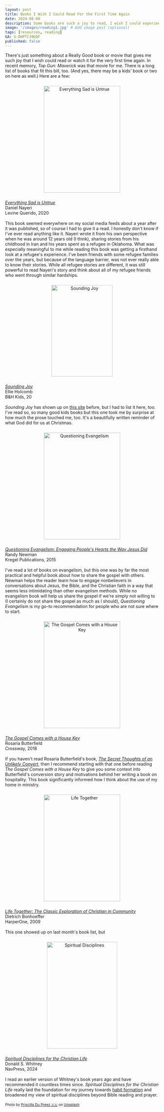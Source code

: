 ```yaml
---
layout: post
title: Books I Wish I Could Read For the First Time Again
date: 2024-08-08
description: Some books are such a joy to read, I wish I could experience reading them for the first time all over again.
image: '/images/reading1.jpg' # Add image post (optional)
tags: [resources, reading]
GA: G-DHPTC39GDF
published: false
---
```

There's just something about a Really Good book or movie that gives me such joy that I wish could read or watch it for the very first time again. In recent memory, *Top Gun: Maverick* was that movie for me. There is a long list of books that fit this bill, too. (And yes, there may be a kids' book or two on here as well.) Here are a few: 

<p align="center">
<a href="https://amzn.to/3yqBa6V" target="blank"><img src="meredithcook.github.io/images/everythingsad.jpg" alt="Everything Sad is Untrue" style="width:250px;height:350px;padding:10px" align="center"></a><p>
  <a href= "https://amzn.to/3yqBa6V" target= "blank"><i>Everything Sad is Untrue</i></a>
  <br>Daniel Nayeri
  <br>Levine Querido, 2020
  <br>
  <br>This book seemed everywhere on my social media feeds about a year after it was published, so of course I had to give it a read. I honestly don't know if I've ever read anything like it. Nayeri wrote it from his own perspective when he was around 12 years old (I think), sharing stories from his childhood in Iran and his years spent as a refugee in Oklahoma. What was especially meaningful to me while reading this book was getting a firsthand look at a refugee's experience. I've been friends with some refugee families over the years, but because of the language barrier, was not ever really able to know their stories. While all refugee stories are different, it was still powerful to read Nayeri's story and think about all of my refugee friends who went through similar hardships. 
</p>

<p align="center">
<a href="https://amzn.to/4fAEwoB" target="blank"><img src="meredithcook.github.io/images/soundingjoy.jpg" alt="Sounding Joy" style="width:200px;height:300px;padding:10px" align="center"></a><p>
  <a href= "https://amzn.to/4fAEwoB" target= "blank"><i>Sounding Joy</i></a>
  <br>Ellie Holcomb
  <br>B&H Kids, 20
  <br>
  <br><i>Sounding Joy</i> has shown up on <a href= "https://www.meredithcook.net/favorite-board-books">this site</a> before, but I had to list it here, too. I've read so, so many good kids books but this one took me by surprise at how much the prose touched me, too. It's a beautifully written reminder of what God did for us at Christmas.
</p>

<p align="center">
<a href="https://amzn.to/3LhL8tM" target="blank"><img src="meredithcook.github.io/images/questioning.jpg" alt="Questioning Evangelism" style="width:250px;height:350px;padding:10px" align="center"></a><p>
  <a href= "https://amzn.to/3LhL8tM" target= "blank"><i>Questioning Evangelism: Engaging People's Hearts the Way Jesus Did</i></a>
  <br>Randy Newman
  <br>Kregel Publications, 2015
  <br>
  <br>I've read a lot of books on evangelism, but this one was by far the most practical and helpful book about how to share the gospel with others. Newman helps the reader learn how to engage nonbelievers in conversations about Jesus, the Bible, and the Christian faith in a way that seems less intimidating than other evangelism methods. While no evangelism book will help us share the gospel if we're simply not willing to (I certainly do not share the gospel as much as I should), <i>Questioning Evangelism</i> is my go-to recommendation for people who are not sure where to start.
</p>

<p align="center">
<a href="https://amzn.to/4bGgiGj" target="blank"><img src="meredithcook.github.io/images/housekey.jpg" alt="The Gospel Comes with a House Key" style="width:250px;height:350px;padding:10px" align="center"></a><p>
  <a href= "https://amzn.to/4bGgiGj" target= "blank"><i>The Gospel Comes with a House Key</i></a>
  <br>Rosaria Butterfield
  <br>Crossway, 2018
  <br>
  <br>If you haven't read Rosaria Butterfield's book, <a href= "https://amzn.to/4eQjh1s" target= "blank"><i>The Secret Thoughts of an Unlikely Convert</i></a>, then I recommend starting with that one before reading <i>The Gospel Comes with a House Key</i> to give you some context into Butterfield's conversion story and motivations behind her writing a book on hospitality. This book significantly informed how I think about the use of my home in ministry.
</p>

<p align="center">
<a href="https://amzn.to/45ZjYl2" target="blank"><img src="meredithcook.github.io/images/lifetogether.jpg" alt="Life Together" style="width:250px;height:350px;padding:10px" align="center"></a><p>
  <a href= "https://amzn.to/45ZjYl2" target= "blank"><i>Life Together: The Classic Exploration of Christian in Community</i></a>
  <br>Dietrich Bonhoeffer
  <br>HarperOne, 2009
  <br>
  <br>This one showed up on last month's book list, but 
  </p>

<p align="center">
<a href="https://amzn.to/3XYwYVZ" target="blank"><img src="meredithcook.github.io/images/spiritualdisciplines.jpg" alt="Spiritual Disciplines" style="width:230px;height:350px;padding:10px" align="center"></a><p>
  <a href= "https://amzn.to/3XYwYVZ" target= "blank"><i>Spiritual Disciplines for the Christian Life</i></a>
  <br>Donald S. Whitney
  <br>NavPress, 2024
  <br>
  <br>I read an earlier version of Whitney's book years ago and have recommended it countless times since. <i>Spiritual Disciplines for the Christian Life</i> really laid the foundation for my journey towards <a href= "https://www.meredithcook.net/climbing-the-slide">habit formation</a> and broadened my view of spiritual disciplines beyond Bible reading and prayer.

<br>
<br>
<sub>Photo by <a href="https://unsplash.com/@priscilladupreez?utm_content=creditCopyText&utm_medium=referral&utm_source=unsplash">Priscilla Du Preez 🇨🇦</a> on <a href="https://unsplash.com/photos/woman-reading-book-on-sofa-qinMdTWh1V0?utm_content=creditCopyText&utm_medium=referral&utm_source=unsplash">Unsplash</a></sub>

